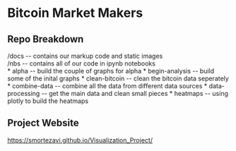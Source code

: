 # Bitcoin Market Makers  

## Repo Breakdown

/docs -- contains our markup code and static images  
/nbs -- contains all of our code in ipynb notebooks  
    * alpha -- build the couple of graphs for alpha
    * begin-analysis -- build some of the inital graphs
    * clean-bitcoin -- clean the bitcoin data seperately
    * combine-data -- combine all the data from different data sources
    * data-processing -- get the main data and clean small pieces
    * heatmaps -- using plotly to build the heatmaps

## Project Website

https://smortezavi.github.io/Visualization_Project/
